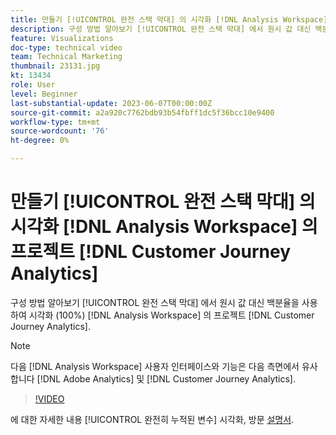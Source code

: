```yaml
---
title: 만들기 [!UICONTROL 완전 스택 막대] 의 시각화 [!DNL Analysis Workspace] 프로젝트
description: 구성 방법 알아보기 [!UICONTROL 완전 스택 막대] 에서 원시 값 대신 백분율을 사용하여 시각화 [!DNL Analysis Workspace] 의 프로젝트 [!DNL Customer Journey Analytics].
feature: Visualizations
doc-type: technical video
team: Technical Marketing
thumbnail: 23131.jpg
kt: 13434
role: User
level: Beginner
last-substantial-update: 2023-06-07T00:00:00Z
source-git-commit: a2a920c7762bdb93b54fbff1dc5f36bcc10e9400
workflow-type: tm+mt
source-wordcount: '76'
ht-degree: 0%

---
```


# 만들기 [!UICONTROL 완전 스택 막대] 의 시각화 [!DNL Analysis Workspace] 의 프로젝트 [!DNL Customer Journey Analytics]

구성 방법 알아보기 [!UICONTROL 완전 스택 막대] 에서 원시 값 대신 백분율을 사용하여 시각화 (100%) [!DNL Analysis Workspace] 의 프로젝트 [!DNL Customer Journey Analytics].

>[!NOTE]
>
>다음 [!DNL Analysis Workspace] 사용자 인터페이스와 기능은 다음 측면에서 유사합니다 [!DNL Adobe Analytics] 및 [!DNL Customer Journey Analytics].

>[!VIDEO](https://video.tv.adobe.com/v/23131/?quality=12&learn=on)

에 대한 자세한 내용 [!UICONTROL 완전히 누적된 변수] 시각화, 방문 [설명서](https://experienceleague.adobe.com/docs/analytics-platform/using/cja-workspace/visualizations/bar.html).
